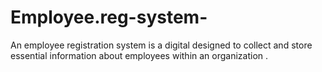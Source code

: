 # Employee.reg-system-
An employee registration system is a digital designed to collect and store essential information about employees within an organization .
